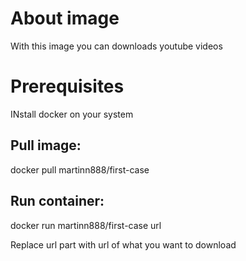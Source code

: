 # About image

With this image you can downloads youtube videos

# Prerequisites

INstall docker on your system

## Pull image:

docker pull martinn888/first-case

## Run container:

docker run martinn888/first-case url

Replace url part with url of what you want to download

